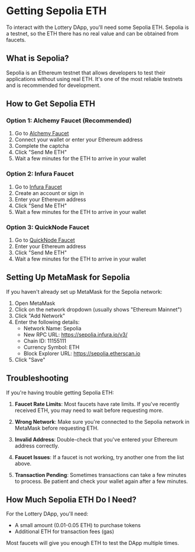 # Getting Sepolia ETH

To interact with the Lottery DApp, you'll need some Sepolia ETH. Sepolia is a testnet, so the ETH there has no real value and can be obtained from faucets.

## What is Sepolia?

Sepolia is an Ethereum testnet that allows developers to test their applications without using real ETH. It's one of the most reliable testnets and is recommended for development.

## How to Get Sepolia ETH

### Option 1: Alchemy Faucet (Recommended)

1. Go to [Alchemy Faucet](https://sepoliafaucet.com/)
2. Connect your wallet or enter your Ethereum address
3. Complete the captcha
4. Click "Send Me ETH"
5. Wait a few minutes for the ETH to arrive in your wallet

### Option 2: Infura Faucet

1. Go to [Infura Faucet](https://www.infura.io/faucet/sepolia)
2. Create an account or sign in
3. Enter your Ethereum address
4. Click "Send Me ETH"
5. Wait a few minutes for the ETH to arrive in your wallet

### Option 3: QuickNode Faucet

1. Go to [QuickNode Faucet](https://faucet.quicknode.com/ethereum/sepolia)
2. Enter your Ethereum address
3. Click "Send Me ETH"
4. Wait a few minutes for the ETH to arrive in your wallet

## Setting Up MetaMask for Sepolia

If you haven't already set up MetaMask for the Sepolia network:

1. Open MetaMask
2. Click on the network dropdown (usually shows "Ethereum Mainnet")
3. Click "Add Network"
4. Enter the following details:
   - Network Name: Sepolia
   - New RPC URL: https://sepolia.infura.io/v3/
   - Chain ID: 11155111
   - Currency Symbol: ETH
   - Block Explorer URL: https://sepolia.etherscan.io
5. Click "Save"

## Troubleshooting

If you're having trouble getting Sepolia ETH:

1. **Faucet Rate Limits**: Most faucets have rate limits. If you've recently received ETH, you may need to wait before requesting more.

2. **Wrong Network**: Make sure you're connected to the Sepolia network in MetaMask before requesting ETH.

3. **Invalid Address**: Double-check that you've entered your Ethereum address correctly.

4. **Faucet Issues**: If a faucet is not working, try another one from the list above.

5. **Transaction Pending**: Sometimes transactions can take a few minutes to process. Be patient and check your wallet again after a few minutes.

## How Much Sepolia ETH Do I Need?

For the Lottery DApp, you'll need:
- A small amount (0.01-0.05 ETH) to purchase tokens
- Additional ETH for transaction fees (gas)

Most faucets will give you enough ETH to test the DApp multiple times. 